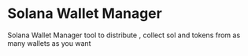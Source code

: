 # Solana Wallet Manager
 Solana Wallet Manager tool to distribute , collect sol and tokens from as many wallets as you want
